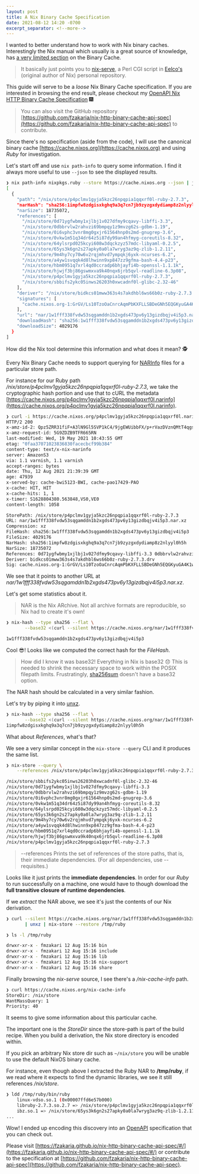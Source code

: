 ```yaml
---
layout: post
title: A Nix Binary Cache Specification
date: 2021-08-12 14:20 -0700
excerpt_separator: <!--more-->
---
```


I wanted to better understand how to work with Nix binary caches. Interestingly the Nix manual which usually is a great source of knowledge, has [a very limited section](https://nixos.org/manual/nix/unstable/package-management/binary-cache-substituter.html) on the Binary Cache.

> It basically just points you to [nix-serve](https://github.com/edolstra/nix-serve/), a Perl CGI script in [Eelco's](https://github.com/edolstra) (original author of Nix) personal repository.

This guide will serve to be a _loose_ Nix Binary Cache specification.
If you are interested in browsing the end result, please checkout my [OpenAPI Nix HTTP Binary Cache Specification](https://fzakaria.github.io/nix-http-binary-cache-api-spec) 🎆

> You can also visit the GitHub repository [https://github.com/fzakaria/nix-http-binary-cache-api-spec](https://github.com/fzakaria/nix-http-binary-cache-api-spec) to contribute.

<!--more-->

Since there's no specification (aside from the code), I will use the canonical binary cache [https://cache.nixos.org](https://cache.nixos.org) and using _Ruby_ for investigation.

Let's start off and use `nix path-info` to query some information. I find it always more useful to use `--json` to see the displayed results.

```bash
❯ nix path-info nixpkgs.ruby --store https://cache.nixos.org --json | jq
[
  {
    "path": "/nix/store/p4pclmv1gyja5kzc26npqpia1qqxrf0l-ruby-2.7.3",
    "narHash": "sha256:1impfw8zdgisxkghq9a3q7cn7jb9zyzgxdydiamp8z2nlyyl0h5h",
    "narSize": 18735072,
    "references": [
      "/nix/store/0d71ygfwbmy1xjlbj1v027dfmy9cqavy-libffi-3.3",
      "/nix/store/0dbbrvlw2rahvzi69bmpqy1z9mvzg62s-gdbm-1.19",
      "/nix/store/0i6vphc3vnr8mg0gxjr61564hnp0s2md-gnugrep-3.6",
      "/nix/store/0vkw1m51q34dr64z5i87dy99an4hfmyg-coreutils-8.32",
      "/nix/store/64ylsrpd025kcyi608w3dqckzyz57mdc-libyaml-0.2.5",
      "/nix/store/65ys3k6gn2s27apky0a0la7wryg3az9q-zlib-1.2.11",
      "/nix/store/9m4hy7cy70w6v2rqjmhvd7ympqkj6yxk-ncurses-6.2",
      "/nix/store/a4yw1svqqk4d8lhwinn9xp847zz9gfma-bash-4.4-p23",
      "/nix/store/hbm0951q7xrl4qd0ccradp6bhjayfi4b-openssl-1.1.1k",
      "/nix/store/hjwjf3bj86gswmxva9k40nqx6jrb5qvl-readline-6.3p08",
      "/nix/store/p4pclmv1gyja5kzc26npqpia1qqxrf0l-ruby-2.7.3",
      "/nix/store/sbbifs2ykc05inws26203h0xwcadnf0l-glibc-2.32-46"
    ],
    "deriver": "/nix/store/bidkcs01mww363s4s7akdhbl6ws66b0z-ruby-2.7.3.drv",
    "signatures": [
      "cache.nixos.org-1:GrGV/Ls10TzoOaCnrcAqmPbKXFLLSBDeGNh5EQGKyuGA4K1wv1LcRVb6/sU+NAPK8lDiam8XcdJzUngmdhfTBQ=="
    ],
    "url": "nar/1w1fff338fvdw53sqgamddn1b2xgds473pv6y13gizdbqjv4i5p3.nar.xz",
    "downloadHash": "sha256:1w1fff338fvdw53sqgamddn1b2xgds473pv6y13gizdbqjv4i5p3",
    "downloadSize": 4029176
  }
]
```

How did the Nix tool determine this information and what does it mean? 🕵️

Every Nix Binary Cache needs to support querying for [NARInfo](https://hackage.haskell.org/package/nix-narinfo-0.1.0.1/docs/Nix-NarInfo.html) files for a particular store path. 

For instance for our Ruby path _/nix/store/p4pclmv1gyja5kzc26npqpia1qqxrf0l-ruby-2.7.3_, we take the cryptographic hash portion and use that to cURL the metadata [https://cache.nixos.org/p4pclmv1gyja5kzc26npqpia1qqxrf0l.narinfo](https://cache.nixos.org/p4pclmv1gyja5kzc26npqpia1qqxrf0l.narinfo).

```bash
❯ curl -i https://cache.nixos.org/p4pclmv1gyja5kzc26npqpia1qqxrf0l.narinfo
HTTP/2 200 
x-amz-id-2: Qpz5ZRR31fiF+A3lN9Gl5SVP1kC4/9jgEWUibbFX/p+rVazDVznQMtT4qgskwlkDcwOtDGtegjY=
x-amz-request-id: 5G9ZDZB9TFR665RN
last-modified: Wed, 19 May 2021 10:43:55 GMT
etag: "0faa37071023836830facecbcf99b384"
content-type: text/x-nix-narinfo
server: AmazonS3
via: 1.1 varnish, 1.1 varnish
accept-ranges: bytes
date: Thu, 12 Aug 2021 21:39:39 GMT
age: 47939
x-served-by: cache-bwi5123-BWI, cache-pao17429-PAO
x-cache: HIT, HIT
x-cache-hits: 1, 1
x-timer: S1628804380.563848,VS0,VE0
content-length: 1058

StorePath: /nix/store/p4pclmv1gyja5kzc26npqpia1qqxrf0l-ruby-2.7.3
URL: nar/1w1fff338fvdw53sqgamddn1b2xgds473pv6y13gizdbqjv4i5p3.nar.xz
Compression: xz
FileHash: sha256:1w1fff338fvdw53sqgamddn1b2xgds473pv6y13gizdbqjv4i5p3
FileSize: 4029176
NarHash: sha256:1impfw8zdgisxkghq9a3q7cn7jb9zyzgxdydiamp8z2nlyyl0h5h
NarSize: 18735072
References: 0d71ygfwbmy1xjlbj1v027dfmy9cqavy-libffi-3.3 0dbbrvlw2rahvzi69bmpqy1z9mvzg62s-gdbm-1.19 0i6vphc3vnr8mg0gxjr61564hnp0s2md-gnugrep-3.6 0vkw1m51q34dr64z5i87dy99an4hfmyg-coreutils-8.32 64ylsrpd025kcyi608w3dqckzyz57mdc-libyaml-0.2.5 65ys3k6gn2s27apky0a0la7wryg3az9q-zlib-1.2.11 9m4hy7cy70w6v2rqjmhvd7ympqkj6yxk-ncurses-6.2 a4yw1svqqk4d8lhwinn9xp847zz9gfma-bash-4.4-p23 hbm0951q7xrl4qd0ccradp6bhjayfi4b-openssl-1.1.1k hjwjf3bj86gswmxva9k40nqx6jrb5qvl-readline-6.3p08 p4pclmv1gyja5kzc26npqpia1qqxrf0l-ruby-2.7.3 sbbifs2ykc05inws26203h0xwcadnf0l-glibc-2.32-46
Deriver: bidkcs01mww363s4s7akdhbl6ws66b0z-ruby-2.7.3.drv
Sig: cache.nixos.org-1:GrGV/Ls10TzoOaCnrcAqmPbKXFLLSBDeGNh5EQGKyuGA4K1wv1LcRVb6/sU+NAPK8lDiam8XcdJzUngmdhfTBQ==
```

We see that it points to another URL at _nar/1w1fff338fvdw53sqgamddn1b2xgds473pv6y13gizdbqjv4i5p3.nar.xz_.

Let's get some statistics about it.

> NAR is the Nix ARchive. Not all archive formats are reproducible, so Nix had to create it's own!

```bash
❯ nix-hash --type sha256 --flat \
       --base32 <(curl --silent https://cache.nixos.org/nar/1w1fff338fvdw53sqgamddn1b2xgds473pv6y13gizdbqjv4i5p3.nar.xz)

1w1fff338fvdw53sqgamddn1b2xgds473pv6y13gizdbqjv4i5p3
```

Cool 😎! Looks like we computed the correct hash for the _FileHash_.

> How did I know it was base32! Everything in Nix is base32 😞
> This is needed to shrink the necessary space to work within the POSIX filepath limits.
> Frustratingly, [sha256sum](https://linux.die.net/man/1/sha256sum) doesn't have a base32 option.

The NAR hash should be calculated in a very similar fashion.

Let's try by piping it into [unxz](https://linux.die.net/man/1/unxz).

```bash
❯ nix-hash --type sha256 --flat \
       --base32 <(curl --silent https://cache.nixos.org/nar/1w1fff338fvdw53sqgamddn1b2xgds473pv6y13gizdbqjv4i5p3.nar.xz | unxz)
1impfw8zdgisxkghq9a3q7cn7jb9zyzgxdydiamp8z2nlyyl0h5h
```

What about _References_, what's that?

We see a very similar concept in the `nix-store --query` CLI and it produces the same list.
```bash
❯ nix-store --query \
    --references /nix/store/p4pclmv1gyja5kzc26npqpia1qqxrf0l-ruby-2.7.3

/nix/store/sbbifs2ykc05inws26203h0xwcadnf0l-glibc-2.32-46
/nix/store/0d71ygfwbmy1xjlbj1v027dfmy9cqavy-libffi-3.3
/nix/store/0dbbrvlw2rahvzi69bmpqy1z9mvzg62s-gdbm-1.19
/nix/store/0i6vphc3vnr8mg0gxjr61564hnp0s2md-gnugrep-3.6
/nix/store/0vkw1m51q34dr64z5i87dy99an4hfmyg-coreutils-8.32
/nix/store/64ylsrpd025kcyi608w3dqckzyz57mdc-libyaml-0.2.5
/nix/store/65ys3k6gn2s27apky0a0la7wryg3az9q-zlib-1.2.11
/nix/store/9m4hy7cy70w6v2rqjmhvd7ympqkj6yxk-ncurses-6.2
/nix/store/a4yw1svqqk4d8lhwinn9xp847zz9gfma-bash-4.4-p23
/nix/store/hbm0951q7xrl4qd0ccradp6bhjayfi4b-openssl-1.1.1k
/nix/store/hjwjf3bj86gswmxva9k40nqx6jrb5qvl-readline-6.3p08
/nix/store/p4pclmv1gyja5kzc26npqpia1qqxrf0l-ruby-2.7.3
```

> --references
>       Prints the set of references of the store paths, that is, their immediate dependencies.
>       (For all dependencies, use --requisites.)

Looks like it just prints the **immediate dependencies**. 
In order for our _Ruby_ to run successfully on a machine, one would have to though download the **full transitive closure of runtime dependencies**.

If we _extract_ the NAR above, we see it's just the contents of our Nix derivation.

```bash
❯ curl --silent https://cache.nixos.org/nar/1w1fff338fvdw53sqgamddn1b2xgds473pv6y13gizdbqjv4i5p3.nar.xz \
       | unxz | nix-store --restore /tmp/ruby

❯ ls -l /tmp/ruby

drwxr-xr-x - fmzakari 12 Aug 15:16 bin
drwxr-xr-x - fmzakari 12 Aug 15:16 include
drwxr-xr-x - fmzakari 12 Aug 15:16 lib
drwxr-xr-x - fmzakari 12 Aug 15:16 nix-support
drwxr-xr-x - fmzakari 12 Aug 15:16 share
```

Finally browsing the _nix-serve_ source, I see there's a _/nix-cache-info_ path.
```bash
❯ curl https://cache.nixos.org/nix-cache-info
StoreDir: /nix/store
WantMassQuery: 1
Priority: 40
```

It seems to give some information about this particular cache.

The important one is the _StoreDir_ since the store-path is part of the build recipe.
When you build a derivation, the Nix store directory is encoded within.

If you pick an arbitrary Nix store dir such as `~/nix/store` you will be unable to use
the default NixOS binary cache.

For instance, even though above I extracted the Ruby NAR to **/tmp/ruby**, if we read where
it expects to find the dynamic libraries, we see it still references _/nix/store_.

```bash
❯ ldd /tmp/ruby/bin/ruby
	linux-vdso.so.1 (0x00007ffd6e57b000)
	libruby-2.7.3.so.2.7 => /nix/store/p4pclmv1gyja5kzc26npqpia1qqxrf0l-ruby-2.7.3/lib/libruby-2.7.3.so.2.7 (0x00007f7a819e2000)
    ibz.so.1 => /nix/store/65ys3k6gn2s27apky0a0la7wryg3az9q-zlib-1.2.11/lib/libz.so.1 (0x00007f7a819c5000)
...
```

Wow! I ended up encoding this discovery into an [OpenAPI](https://swagger.io/resources/open-api/) specification that you can check out.

Please visit [https://fzakaria.github.io/nix-http-binary-cache-api-spec/#/](https://fzakaria.github.io/nix-http-binary-cache-api-spec/#/) or contribute to the specification at [https://github.com/fzakaria/nix-http-binary-cache-api-spec](https://github.com/fzakaria/nix-http-binary-cache-api-spec).

